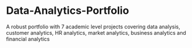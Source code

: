 # Data-Analytics-Portfolio
A robust portfolio with 7 academic level projects covering data analysis, customer analytics, HR analytics, market analytics, business analytics and financial analytics
